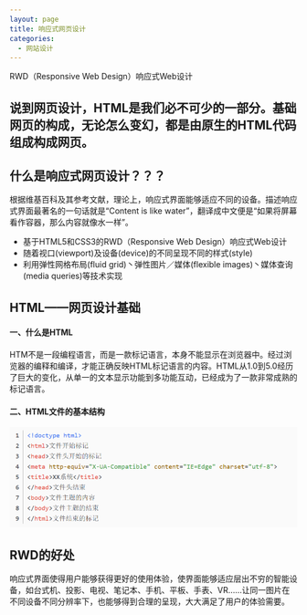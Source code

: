 ```yaml
---
layout: page
title: 响应式网页设计
categories:
  - 网站设计
---  
```

  
RWD（Responsive Web Design）响应式Web设计  

说到网页设计，HTML是我们必不可少的一部分。基础网页的构成，无论怎么变幻，都是由原生的HTML代码组成构成网页。  
---  
  
## 什么是响应式网页设计？？？  
根据维基百科及其参考文献，理论上，响应式界面能够适应不同的设备。描述响应式界面最著名的一句话就是“Content is like water”，翻译成中文便是“如果将屏幕看作容器，那么内容就像水一样”。
    
- 基于HTML5和CSS3的RWD（Responsive Web Design）响应式Web设计
- 随着视口(viewport)及设备(device)的不同呈现不同的样式(style)
- 利用弹性网格布局(fluid grid)丶弹性图片／媒体(flexible images)丶媒体查询(media queries)等技术实现  
  
## HTML——网页设计基础  
  
#### 一、什么是HTML  
  HTM不是一段编程语言，而是一款标记语言，本身不能显示在浏览器中。经过浏览器的编释和编译，才能正确反映HTML标记语言的内容。HTML从1.0到5.0经历了巨大的变化，从单一的文本显示功能到多功能互动，已经成为了一款非常成熟的标记语言。  
#### 二、HTML文件的基本结构  
![jpg](assets/images/webdesign1.PNG)  
  
## RWD的好处  
响应式界面使得用户能够获得更好的使用体验，使界面能够适应层出不穷的智能设备，如台式机、投影、电视、笔记本、手机、平板、手表、VR……让同一图片在不同设备不同分辨率下，也能够得到合理的呈现，大大满足了用户的体验需要。